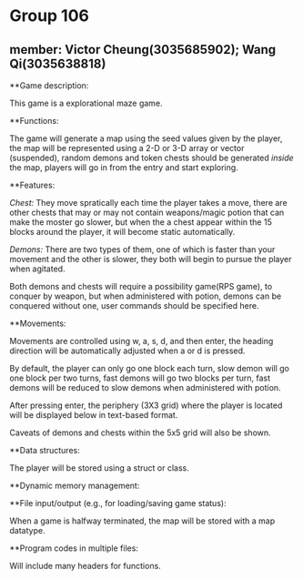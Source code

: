 # Group 106
## member: Victor Cheung(3035685902); Wang Qi(3035638818)

**Game description:

This game is a explorational maze game.

**Functions:

The game will generate a map using the seed values given by the player, the map will be represented using a 2-D or 3-D array or vector (suspended), random demons and token chests should be generated *inside* the map, players will go in from the entry and start exploring.

**Features:

*Chest:* They move spratically each time the player takes a move, there are other chests that may or may not contain weapons/magic potion that can make the moster go slower, but when the a chest appear within the 15 blocks around the player, it will become static automatically.

*Demons:* There are two types of them, one of which is faster than your movement and the other is slower, they both will begin to pursue the player when agitated.

Both demons and chests will require a possibility game(RPS game), to conquer by weapon, but when administered with potion, demons can be conquered without one, user commands should be specified here.

**Movements: 

Movements are controlled using w, a, s, d, and then enter, the heading direction will be automatically adjusted when a or d is pressed.

By default, the player can only go one block each turn, slow demon will go one block per two turns, fast demons will go two blocks per turn, fast demons will be reduced to slow demons when administered with potion.

After pressing enter, the periphery (3X3 grid) where the player is located will be displayed below in text-based format.

Caveats of demons and chests within the 5x5 grid will also be shown.

**Data structures:

The player will be stored using a struct or class.

**Dynamic memory management:

**File input/output (e.g., for loading/saving game status):

When a game is halfway terminated, the map will be stored with a map datatype.

**Program codes in multiple files:

Will include many headers for functions.
